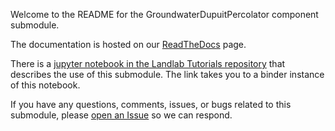 Welcome to the README for the GroundwaterDupuitPercolator component submodule.

The documentation is hosted on our [ReadTheDocs](https://landlab.readthedocs.io/en/master/landlab.components.groundwater_dupuit_percolator.html) page.

There is a [jupyter notebook in the Landlab Tutorials repository](https://mybinder.org/v2/gh/landlab/tutorials/release?filepath=groundwater/groundwater_flow.ipynb) that describes the use of this submodule. The link takes you to a binder instance of this notebook.

If you have any questions, comments, issues, or bugs related to this submodule, please [open an Issue](https://github.com/landlab/landlab/issues/new) so we can respond.
